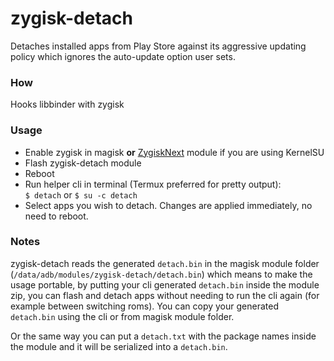 # zygisk-detach

Detaches installed apps from Play Store against its aggressive updating policy which ignores the auto-update option user sets.

### How
Hooks libbinder with zygisk

### Usage
* Enable zygisk in magisk **or** [ZygiskNext](https://github.com/Dr-TSNG/ZygiskNext) module if you are using KernelSU
* Flash zygisk-detach module
* Reboot
* Run helper cli in terminal (Termux preferred for pretty output):  
	`$ detach` or `$ su -c detach`
* Select apps you wish to detach. Changes are applied immediately, no need to reboot.

### Notes
zygisk-detach reads the generated `detach.bin` in the magisk module folder (`/data/adb/modules/zygisk-detach/detach.bin`) which means to make the usage portable, by putting your cli generated `detach.bin` inside the module zip, you can flash and detach apps without needing to run the cli again (for example between switching roms). You can copy your generated `detach.bin` using the cli or from magisk module folder.  

Or the same way you can put a `detach.txt` with the package names inside the module and it will be serialized into a `detach.bin`.
